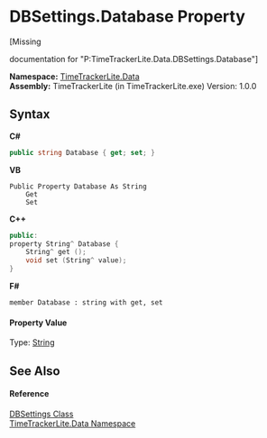 # DBSettings.Database Property 
 

\[Missing <summary> documentation for "P:TimeTrackerLite.Data.DBSettings.Database"\]

**Namespace:**&nbsp;<a href="ab3f657c-6df0-d665-b9bf-c166a389ec06">TimeTrackerLite.Data</a><br />**Assembly:**&nbsp;TimeTrackerLite (in TimeTrackerLite.exe) Version: 1.0.0

## Syntax

**C#**<br />
``` C#
public string Database { get; set; }
```

**VB**<br />
``` VB
Public Property Database As String
	Get
	Set
```

**C++**<br />
``` C++
public:
property String^ Database {
	String^ get ();
	void set (String^ value);
}
```

**F#**<br />
``` F#
member Database : string with get, set

```


#### Property Value
Type: <a href="http://msdn2.microsoft.com/en-us/library/s1wwdcbf" target="_blank">String</a>

## See Also


#### Reference
<a href="05da7135-f4b0-1ba0-42f4-3e9b1cc914fa">DBSettings Class</a><br /><a href="ab3f657c-6df0-d665-b9bf-c166a389ec06">TimeTrackerLite.Data Namespace</a><br />